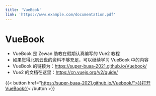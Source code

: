 ```yaml
---
title: 'VueBook'
link: 'https://www.example.com/documentation.pdf'
---
```


# VueBook

- VueBook 是 Zewan 助教在假期认真编写的 Vue2 教程
- 如果觉得北航云盘的资料不够充足，可以继续学习 VueBook 中的内容
- VueBook 的链接为：https://super-buaa-2021.github.io/Vuebook/
- Vue2 的文档在这里：https://cn.vuejs.org/v2/guide/

{{< button href="https://super-buaa-2021.github.io/Vuebook/">}}打开VueBook{{< /button >}}
